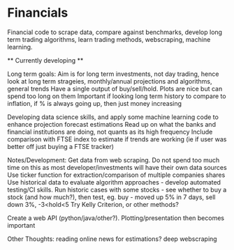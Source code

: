# Financials
Financial code to scrape data, compare against benchmarks, develop long term trading algorithms, learn trading methods, webscraping, machine learning.

** Currently developing **

Long term goals:
Aim is for long term investments, not day trading, hence look at long term strageies, monthly/annual projections and algorithms, general trends
Have a single output of buy/sell/hold. Plots are nice but can spend too long on them
Important if looking long term history to compare to inflation, if % is always going up, then just money increasing

Developing data science skills, and apply some machine learning code to enhance projection forecast estimations
Read up on what the banks and financial institutions are doing, not quants as its high frequency
Include comparison with FTSE index to estimate if trends are working (ie if user was better off just buying a FTSE tracker)

Notes/Development:
Get data from web scraping. Do not spend too much time on this as most developer/investments will have their own data sources
Use ticker function for extraction/comparison of multiple companies shares
Use historical data to evaluate algorithm approaches - develop automated testing/CI skills. Run historic cases with some stocks - see whether to buy a stock (and how much?), then test, eg. buy - moved up 5% in 7 days, sell down 3%, -3<hold<5
Try Kelly Criterion, or other methods?

Create a web API (python/java/other?). Plotting/presentation then becomes important

Other Thoughts:
reading online news for estimations? deep webscraping
